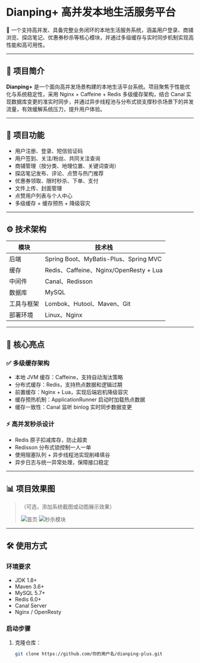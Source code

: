 # Dianping+ 高并发本地生活服务平台

🚀 一个支持高并发、具备完整业务闭环的本地生活服务系统，涵盖用户登录、商铺浏览、探店笔记、优惠券秒杀等核心模块，并通过多级缓存与实时同步机制实现高性能和高可用性。

---

## 📌 项目简介

**Dianping+** 是一个面向高并发场景构建的本地生活平台系统。项目聚焦于性能优化与系统稳定性，采用 Nginx + Caffeine + Redis 多级缓存架构，结合 Canal 实现数据库变更的准实时同步，并通过异步线程池与分布式锁支撑秒杀场景下的并发流量，有效缓解系统压力，提升用户体验。

---

## 🧩 项目功能

- 用户注册、登录、短信验证码
- 用户签到、关注/粉丝、共同关注查询
- 商铺管理（按分类、地理位置、关键词查询）
- 探店笔记发布、评论、点赞与热门推荐
- 优惠券领取、限时秒杀、下单、支付
- 文件上传、封面管理
- 点赞用户列表与个人中心
- 多级缓存 + 缓存预热 + 降级容灾

---

## ⚙️ 技术架构

| 模块       | 技术栈 |
|------------|--------|
| 后端       | Spring Boot、MyBatis-Plus、Spring MVC |
| 缓存       | Redis、Caffeine、Nginx/OpenResty + Lua |
| 中间件     | Canal、Redisson |
| 数据库     | MySQL |
| 工具与框架 | Lombok、Hutool、Maven、Git |
| 部署环境   | Linux、Nginx |

---

## 🧠 核心亮点

### ✅ 多级缓存架构
- 本地 JVM 缓存：Caffeine，支持自动淘汰策略
- 分布式缓存：Redis，支持热点数据和逻辑过期
- 前置缓存：Nginx + Lua，实现后端宕机降级容灾
- 缓存预热机制：ApplicationRunner 启动时加载热点数据
- 缓存一致性：Canal 监听 binlog 实时同步数据变更

### ⚡ 高并发秒杀设计
- Redis 原子扣减库存，防止超卖
- Redisson 分布式锁控制一人一单
- 使用阻塞队列 + 异步线程池实现削峰填谷
- 异步日志与统一异常处理，保障接口稳定

---

## 📊 项目效果图

>（可选，添加系统截图或动图展示效果）
> 
> ![首页](https://your-image-link.com/index.png)
> ![秒杀模块](https://your-image-link.com/seckill.png)

---

## 🛠 使用方式

### 环境要求

- JDK 1.8+
- Maven 3.6+
- MySQL 5.7+
- Redis 6.0+
- Canal Server
- Nginx / OpenResty

### 启动步骤

1. 克隆仓库：
   ```bash
   git clone https://github.com/你的用户名/dianping-plus.git
